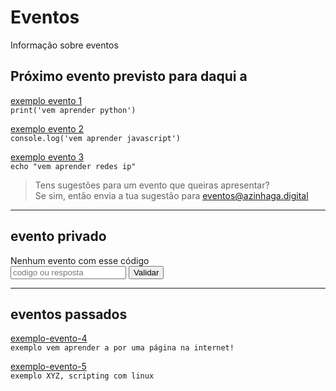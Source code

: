 <!-- ---
# search:
#   exclude: true

hide:
  - navigation
  - toc
  #- footer
--- -->

# Eventos

Informação sobre eventos

<div class="container">
  <section id="countdown">
    <!-- Display the countdown timer in an element -->
    <h2>Próximo evento previsto para daqui a <strong><span class="timer" id="TIMER" style="font-size: 30px"></span></strong></h2>
  </section>
</div>
<script src="/eventos/js/count-down-timer.js"></script>

[exemplo evento 1](/eventos/exemplo-evento-1/)  
`print('vem aprender python')`

[exemplo evento 2](/eventos/exemplo-evento-2/)  
`console.log('vem aprender javascript')`

[exemplo evento 3](/eventos/exemplo-evento-3/)  
`echo "vem aprender redes ip"`

> Tens sugestões para um evento que queiras apresentar?  
> Se sim, então envia a tua sugestão para [eventos@azinhaga.digital](mailto:aventos@azinhaga.digital)

---

## evento privado

<div class="protected">
    <div class="protected__alert" data-id="alert">Nenhum evento com esse código</div>
    <div class="protected__content">
        <input class="protected__content__input" data-id="password" type="text" placeholder="codigo ou resposta" />
        <button data-id="button" type="button" class="protected__content__btn">Validar</button>
    </div>
</div>

<link rel="stylesheet" href="/eventos/css/check-my-password.css">
<script type="text/javascript" src="https://cdnjs.cloudflare.com/ajax/libs/js-sha1/0.6.0/sha1.min.js"></script>
<script type="text/javascript" src="/eventos/js/check-my-password.js"></script>

---

## eventos passados

[exemplo-evento-4](/eventos/#4)  
`exemplo vem aprender a por uma página na internet!`

[exemplo-evento-5](/eventos/#5)  
`exemplo XYZ, scripting com linux`
